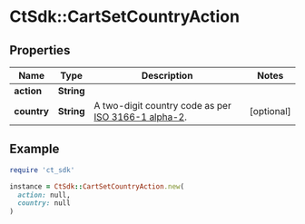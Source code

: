# CtSdk::CartSetCountryAction

## Properties

| Name | Type | Description | Notes |
| ---- | ---- | ----------- | ----- |
| **action** | **String** |  |  |
| **country** | **String** | A two-digit country code as per [ISO 3166-1 alpha-2](https://en.wikipedia.org/wiki/ISO_3166-1_alpha-2). | [optional] |

## Example

```ruby
require 'ct_sdk'

instance = CtSdk::CartSetCountryAction.new(
  action: null,
  country: null
)
```

